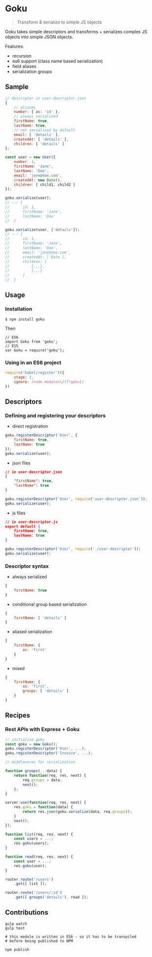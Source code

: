 # Goku
> Transform & serialize to simple JS objects

Goku takes simple descriptors and transforms + serializes complex JS objects into simple JSON objects.

Features:
- recursion
- es6 support (class name based serialization)
- field aliases
- serialization groups


## Sample

```javascript
// descriptor in user-descriptor.json
{
    // aliases
    number: { as: 'id' },
    // always serialized
    firstName: true,
    lastName: true,
    // not serialized by default
    email: [ 'details' ],
    createdAt: [ 'details' ],
    children: [ 'details' ]
};

const user = new User({
    number: 1,
    firstName: 'Jane',
    lastName: 'Doe',
    email: 'jane@doe.com',
    createdAt: new Date(),
    children: [ child1, child2 ]
});

goku.serialize(user);
// --› {
//      id: 1,
//      firstName: 'Jane',
//      lastName: 'Doe'
//  }

goku.serialize(user, ['details']);
// --› {
//      id: 1,
//      firstName: 'Jane',
//      lastName: 'Doe',
//      email: 'jane@doe.com',
//      createdAt: [ Date ],
//      children: [
//          {...},
//          {...}
//      ]
//  }
```

## Usage

### Installation

```
$ npm install goku
```

Then

```
// ES6
import Goku from 'goku';
// ES5
var Goku = require('goku');
```

### Using in an ES6 project

```javascript
require('babel/register')({
    stage: 1,
    ignore: /node_modules\/(?!goku)/
})
```

## Descriptors

### Defining and registering your descriptors

- direct registration

```javascript
goku.registerDescriptor('User', {
    firstName: true,
    lastName: true
});
goku.serialize(user);
```

- json files

```json
// in user-descriptor.json
{
    "firstName": true,
    "lastName": true
}
```

```javascript
goku.registerDescriptor('User', require('user-descriptor.json'));
goku.serialize(user);
```

- js files

```json
// in user-descriptor.js
export default {
    firstName: true,
    lastName: true
}
```

```javascript
goku.registerDescriptor('User', require('./user-descriptor'));
goku.serialize(user);
```

### Descriptor syntax

- always serialized

```javascript
{
    firstName: true
}
```

- conditional group based serialization

```javascript
{
    firstName: [ 'details' ]
}
```

- aliased serialization

```javascript
{
    firstName: {
        as: 'first'
    }
}
```

- mixed

```javascript
{
    firstName: {
        as: 'first',
        groups: [ 'details' ]
    }
}
```

## Recipes

### Rest APIs with Express + Goku

```javascript
// initialize goku
const goku = new Goku();
goku.registerDescriptor('User', ...);
goku.registerDescriptor('Invoice', ...);

// middlewares for serialization

function groups(...data) {
    return function(req, res, next) {
        req.groups = data;
        next();
    };
}

server.use(function(req, res, next) {
    res.goku = function(data) {
        return res.json(goku.serialize(data, req.groups));
    }
    next();
});

function list(req, res, next) {
    const users = ...;
    res.goku(users);
}

function read(req, res, next) {
    const user = ...;
    res.goku(user);
}

router.route('/users')
    .get([ list ]);

router.route('/users/:id')
    .get([ groups('details'), read ]);
```

## Contributions

```
gulp watch
gulp test

# this module is written in ES6 - so it has to be transpiled
# before being published to NPM

npm publish
```
